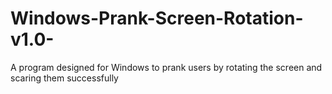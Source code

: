 # Windows-Prank-Screen-Rotation-v1.0-
A program designed for Windows to prank users by rotating the screen and scaring them successfully
